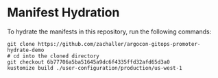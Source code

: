 # Manifest Hydration

To hydrate the manifests in this repository, run the following commands:

```shell
git clone https://github.com/zachaller/argocon-gitops-promoter-hydrate-demo
# cd into the cloned directory
git checkout 6b77706a5ba51645a9dc6f4335ffd32afd65d3a0
kustomize build ./user-configuration/production/us-west-1
```
